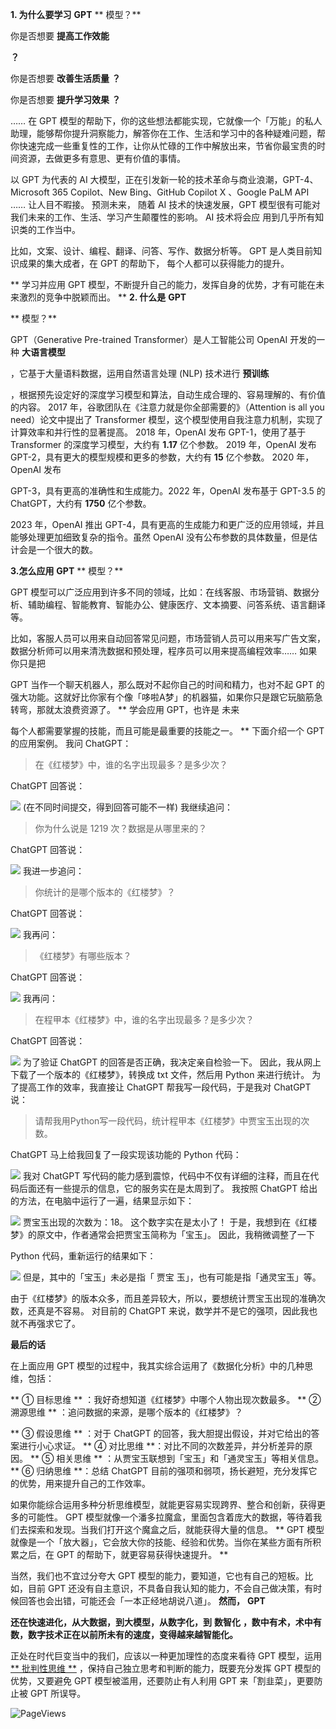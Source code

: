 **1. 为什么要学习** **GPT** ** 模型？**

你是否想要 **提高工作效能**

**？**

 你是否想要 **改善生活质量** **？**

 你是否想要 **提升学习效果** **？**

 ……  在 GPT 模型的帮助下，你的这些想法都能实现，它就像一个「万能」的私人助理，能够帮你提升洞察能力，解答你在工作、生活和学习中的各种疑难问题，帮你快速完成一些重复性的工作，让你从忙碌的工作中解放出来，节省你最宝贵的时间资源，去做更多有意思、更有价值的事情。

以 GPT 为代表的 AI 大模型，正在引发新一轮的技术革命与商业浪潮，GPT-4、Microsoft 365 Copilot、New Bing、GitHub  Copilot X  、Google PaLM API …… 让人目不暇接。  预测未来，  随着 AI 技术的快速发展，GPT 模型很有可能对我们未来的工作、生活、学习产生颠覆性的影响。  AI 技术将会应  用到几乎所有知识类的工作当中。

比如，文案、设计、编程、翻译、问答、写作、数据分析等。  GPT 是人类目前知识成果的集大成者，在 GPT 的帮助下，  每个人都可以获得能力的提升。

** 学习并应用 GPT 模型，不断提升自己的能力，发挥自身的优势，才有可能在未来激烈的竞争中脱颖而出。  ** **2. 什么是** **GPT**

** 模型？**

GPT（Generative Pre-trained Transformer）是人工智能公司 OpenAI 开发的一种 **大语言模型**

，它基于大量语料数据，运用自然语言处理 (NLP) 技术进行 **预训练**

，根据预先设定好的深度学习模型和算法，自动生成合理的、容易理解的、有价值的内容。  2017 年，谷歌团队在《注意力就是你全部需要的》（Attention is all you need）论文中提出了 Transformer 模型，这个模型使用自我注意力机制，实现了计算效率和并行性的显著提高。  2018 年，OpenAI 发布 GPT-1，使用了基于 Transformer 的深度学习模型，大约有 **1.17** 亿个参数。  2019 年，OpenAI 发布 GPT-2，具有更大的模型规模和更多的参数，大约有 **15** 亿个参数。  2020 年，OpenAI 发布

GPT-3，具有更高的准确性和生成能力。2022 年，OpenAI 发布基于 GPT-3.5 的 ChatGPT，大约有 **1750** 亿个参数。

2023 年，OpenAI 推出 GPT-4，具有更高的生成能力和更广泛的应用领域，并且能够处理更加细致复杂的指令。虽然 OpenAI 没有公布参数的具体数量，但是估计会是一个很大的数。

**3.怎么应用** **GPT** ** 模型？**

GPT 模型可以广泛应用到许多不同的领域，比如：在线客服、市场营销、数据分析、辅助编程、智能教育、智能办公、健康医疗、文本摘要、问答系统、语言翻译等。

比如，客服人员可以用来自动回答常见问题，市场营销人员可以用来写广告文案，数据分析师可以用来清洗数据和预处理，程序员可以用来提高编程效率……  如果你只是把

GPT 当作一个聊天机器人，那么既对不起你自己的时间和精力，也对不起 GPT 的强大功能。这就好比你家有个像「哆啦A梦」的机器猫，如果你只是跟它玩脑筋急转弯，那就太浪费资源了。  ** 学会应用 GPT，也许是  未来

每个人都需要掌握的技能，而且可能是最重要的技能之一。  ** 下面介绍一个 GPT 的应用案例。  我问 ChatGPT：

> 在《红楼梦》中，谁的名字出现最多？是多少次？

ChatGPT 回答说：

![](https://mmbiz.qpic.cn/mmbiz_png/giaycic3UNwo3PdesggUOlllJ5XHqPibeLHApmZMNQxktPRxCEOQ3iaT6nKyictVj9sqib7W5crduFDHxicyVY0lXL0pQ/640?wx_fmt=png) (在不同时间提交，得到回答可能不一样)  我继续追问：

> 你为什么说是 1219 次？数据是从哪里来的？

ChatGPT 回答说：

![](https://mmbiz.qpic.cn/mmbiz_png/giaycic3UNwo3PdesggUOlllJ5XHqPibeLH2cKZekVLS0iaq4uhpB6QZzSuWmeSBuMz5KjZHc7YAFINmjeKYdH0HZA/640?wx_fmt=png) 我进一步追问：

> 你统计的是哪个版本的《红楼梦》？

ChatGPT 回答说：

![](https://mmbiz.qpic.cn/mmbiz_png/giaycic3UNwo3PdesggUOlllJ5XHqPibeLHbyLNR9icBvibMP4V2UoPkxeDrLtV2rFHXdbV6tve1XjqBsUyKYSia8Wsg/640?wx_fmt=png) 我再问：

> 《红楼梦》有哪些版本？

ChatGPT 回答说：

![](https://mmbiz.qpic.cn/mmbiz_png/giaycic3UNwo3PdesggUOlllJ5XHqPibeLHpAtJlcCgicXfMyOQia2oQkmIhO1ibaqibZj8hws1qz0mjZIj3UwgappLPg/640?wx_fmt=png) 我再问：

> 在程甲本《红楼梦》中，谁的名字出现最多？是多少次？

ChatGPT 回答说：

![](https://mmbiz.qpic.cn/mmbiz_png/giaycic3UNwo3PdesggUOlllJ5XHqPibeLH44G0VK8kch0Dv2FB6LQ9AN044DdTdztgnDCu3FUraSN5AsTrjTK7iaw/640?wx_fmt=png) 为了验证 ChatGPT 的回答是否正确，我决定亲自检验一下。  因此，我从网上下载了一个版本的《红楼梦》，转换成 txt 文件，然后用 Python 来进行统计。  为了提高工作的效率，我直接让 ChatGPT 帮我写一段代码，于是我对  ChatGPT  说：

> 请帮我用Python写一段代码，统计程甲本《红楼梦》中贾宝玉出现的次数。

ChatGPT  马上给我回复了一段实现该功能的 Python 代码：

![](https://mmbiz.qpic.cn/mmbiz_png/giaycic3UNwo3PdesggUOlllJ5XHqPibeLH704qibZ4WCNl69zGSTIF8dLfwCJ4KpFjOEUdQmJHluuo4A1DaeHuVgQ/640?wx_fmt=png) 我对 ChatGPT 写代码的能力感到震惊，代码中不仅有详细的注释，而且在代码后面还有一些提示的信息，它的服务实在是太周到了。  我按照  ChatGPT 给出的方法，在电脑中运行了一遍，结果显示如下：

![](https://mmbiz.qpic.cn/mmbiz_png/giaycic3UNwo3PdesggUOlllJ5XHqPibeLHiav5ocYHX8EG94mtjPMPk58SGJx7rc5ojhTHT1VUFqjFic9mrwJ5l37Q/640?wx_fmt=png) 贾宝玉出现的次数为：18。  这个数字实在是太小了！  于是，我想到在《红楼梦》的原文中，作者通常会把贾宝玉简称为「宝玉」。  因此，我稍微调整了一下

Python 代码，重新运行的结果如下：

![](https://mmbiz.qpic.cn/mmbiz_png/giaycic3UNwo3PdesggUOlllJ5XHqPibeLHSG085BiaeL1fpbZge2Bw9Mn4PyrkxmXG2YdUzutMElPdrsK39MBo6Zg/640?wx_fmt=png) 但是，其中的「宝玉」未必是指「  贾宝  玉」，也有可能是指「通灵宝玉」等。

由于《红楼梦》的版本众多，而且差异较大，所以，要想统计贾宝玉出现的准确次数，还真是不容易。  对目前的 ChatGPT 来说，数学并不是它的强项，因此我也就不再强求它了。  

**最后的话**

 在上面应用 GPT 模型的过程中，我其实综合运用了《数据化分析》中的几种思维，包括：

** ① 目标思维  ** ：我好奇想知道《红楼梦》中哪个人物出现次数最多。  ** ② 溯源思维  ** ：追问数据的来源，是哪个版本的《红楼梦》？

** ③ 假设思维  ** ：对于 ChatGPT 的回答，我大胆提出假设，并对它给出的答案进行小心求证。  ** ④ 对比思维  **：对比不同的次数差异，并分析差异的原因。  ** ⑤ 相关思维  ** ：从贾宝玉联想到「宝玉」和「通灵宝玉」等相关信息。  ** ⑥ 归纳思维  **：总结 ChatGPT 目前的强项和弱项，扬长避短，充分发挥它的优势，用来提升自己的工作效率。

如果你能综合运用多种分析思维模型，就能更容易实现跨界、整合和创新，获得更多的可能性。  GPT 模型就像一个潘多拉魔盒，里面包含着庞大的数据，等待着我们去探索和发现。当我们打开这个魔盒之后，就能获得大量的信息。  ** GPT 模型就像是一个「放大器」，它会放大你的技能、经验和优势。当你在某些方面有所积累之后，在 GPT 的帮助下，就更容易获得快速提升。  **

当然，我们也不宜过分夸大 GPT 模型的能力，要知道，它也有自己的短板。比如，目前 GPT 还没有自主意识，不具备自我认知的能力，不会自己做决策，有时候回答也会出错，可能还会「一本正经地胡说八道」。  **然而，** **GPT**

**还在快速进化，从大数据，到大模型，从数字化，到** **数智化** **，数中有术，术中有数，数字技术正在以前所未有的速度，变得越来越智能化。**

正处在时代巨变当中的我们，应该以一种更加理性的态度来看待 GPT 模型，运用 [** 批判性思维  **](https://mp.weixin.qq.com/s?__biz=MzA4ODE2OTIxMw==&mid=2653481563&idx=1&sn=0b5fbbf66ec45cae08d2e4229119a2e7&scene=21#wechat_redirect) ，保持自己独立思考和判断的能力，既要充分发挥 GPT 模型的优势，又要避免 GPT 模型被滥用，还要防止有人利用 GPT 来「割韭菜」，更要防止被 GPT 所误导。

![PageViews](https://visitor-badge.laobi.icu/badge?page_id=sjhfx.linji&left_text=PageViews&right_color=%2300589F)